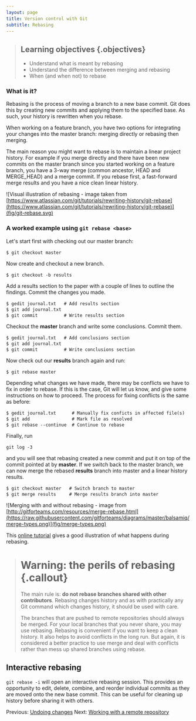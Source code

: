 ```yaml
---
layout: page
title: Version control with Git  
subtitle: Rebasing
---
```


> ## Learning objectives {.objectives}
> * Understand what is meant by rebasing
> * Understand the difference between merging and rebasing
> * When (and when not) to rebase

### What is it?
Rebasing is the process of moving a branch to a new base commit. Git does this
by creating new commits and applying them to the specified base. As such, your
history is rewritten when you rebase. 

When working on a feature branch, you have two options for integrating your
changes into the master branch: merging directly or rebasing then merging. 

The main reason you might want to rebase is to maintain a linear project history. 
For example if you merge directly and there have been new commits on the master 
branch since you started working on a feature branch, you have a 3-way merge 
(common ancestor, HEAD and MERGE_HEAD) and a merge commit. If you rebase first,
a fast-forward merge results and you have a nice clean linear history.


![Visual illustration of rebasing - image taken from [https://www.atlassian.com/git/tutorials/rewriting-history/git-rebase](https://www.atlassian.com/git/tutorials/rewriting-history/git-rebase)](fig/git-rebase.svg)

### A worked example using `git rebase <base>` 

Let's start first with checking out our master branch:

```{.bash}
$ git checkout master
```
	
Now create and checkout a new branch.

```{.bash}
$ git checkout -b results
```
	
Add a results section to the paper with a couple of lines to outline the findings.
Commit the changes you made.

```{.bash}
$ gedit journal.txt   # Add results section
$ git add journal.txt
$ git commit          # Write results section
```

Checkout the **master** branch and write some conclusions. Commit them.

```{.bash}
$ gedit journal.txt   # Add conclusions section
$ git add journal.txt
$ git commit          # Write conclusions section
```
Now check out our **results** branch again and run:

```{.bash}
$ git rebase master
```

Depending what changes we have made, there may be conflicts we have to fix in order to rebase.
If this is the case, Git will let us know, and give some instructions on how to proceed.
The process for fixing conflicts is the same as before:

```{.bash}
$ gedit journal.txt      # Manually fix conficts in affected file(s)
$ git add                # Mark file as resolved
$ git rebase --continue  # Continue to rebase
```

Finally, run 

```{.bash}
git log -3
```

and you will see that rebasing created a new commit and put it on
top of the commit pointed at by **master**.
If we switch back to the master branch, we can now merge the rebased **results** branch into
master and a linear history results.

```{.bash}
$ git checkout master   # Switch branch to master
$ git merge results     # Merge results branch into master
```

![Merging with and without rebasing - image from [http://gitforteams.com/resources/merge-rebase.html](https://raw.githubusercontent.com/gitforteams/diagrams/master/balsamiq/merge-types.png)](fig/merge-types.png)

This [online tutorial](https://www.atlassian.com/git/tutorials/rewriting-history/git-rebase)
gives a good illustration of what happens during rebasing.

> # Warning: the perils of rebasing {.callout}
>
> The main rule is: **do not rebase branches shared with other contributors**.
> Rebasing changes history and as with practically any Git command which changes
> history, it should be used with care. 
> 
> The branches that are pushed to remote repositories should always be merged.
> For your local branches that you never share, you may use rebasing. Rebasing is
> convenient if you want to keep a clean history. It also helps to avoid
> conflicts in the long run. But again, it is considered a better practice to use
> merge and deal with conflicts rather than mess up shared branches using rebase.

## Interactive rebasing
`git rebase -i` will open an interactive rebasing session. This provides an opportunity
to edit, delete, combine, and reorder individual commits as they are moved onto the new
base commit. This can be useful for cleaning up history before sharing it with others.

Previous: [Undoing changes](06-undoing.html) Next: [Working with a remote
repository](08-remote.html)
